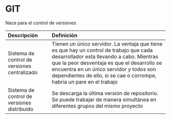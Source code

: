 # GIT

Nace para el control de versiones



| Descripción  | Definición  |
| :--- | :--- |
| Sistema de control de versiones centralizado  | Tienen un único servidor. La ventaja que tiene es que hay un control de trabajo que cada desarrollador esta llevando a cabo. Mientras que la peor desventaja es que el desarrollo se encuentra en un único servidor y todos son dependientes de ello, si se cae o corrompe, habría un pare en el trabajo  |
| Sistema de control de versiones distribuido  | Se descarga la última versión de repositorio. Se puede trabajar de manera simultánea en diferentes grupos del mismo proyecto  |



